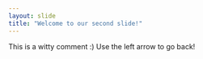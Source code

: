 ```yaml
---
layout: slide
title: "Welcome to our second slide!"
---
```

This is a witty comment :)
Use the left arrow to go back!
